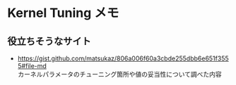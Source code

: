 # Kernel Tuning メモ

## 役立ちそうなサイト
- https://gist.github.com/matsukaz/806a006f60a3cbde255dbb6e651f3555#file-md  
カーネルパラメータのチューニング箇所や値の妥当性について調べた内容